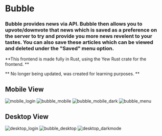 # Bubble

### Bubble provides news via API. Bubble then allows you to upvote/downvote that news which is saved as a preference on the server to try and provide you more news revelent to your tastes. You can also save these articles which can be viewed and deleted under the "Saved" menu option. 

**This frontend is made fully in Rust, using the Yew Rust crate for the frontend. **

** No longer being updated, was created for learning purposes. **

## Mobile View
![mobile_login](https://github.com/JohnBCoding/bubble_frontend/assets/12802117/8691147c-eb9f-4b8b-9d65-e0b47ad4fda8)
![bubble_mobile](https://github.com/JohnBCoding/bubble_frontend/assets/12802117/8e6b0b92-6954-40eb-b509-65de0ecbed6d)
![bubble_mobile_dark](https://github.com/JohnBCoding/bubble_frontend/assets/12802117/c1c5a011-f0ed-494b-9d40-ff21850b8633)
![bubble_menu](https://github.com/JohnBCoding/bubble_frontend/assets/12802117/92fa52d7-c9dd-4afe-9d23-a20b4164de72)

## Desktop View
![desktop_login](https://github.com/JohnBCoding/bubble_frontend/assets/12802117/8fafadd6-22d1-4229-a6f0-acc7befcce77)
![bubble_desktop](https://github.com/JohnBCoding/bubble_frontend/assets/12802117/cb19d3e6-2a5a-4450-8e56-31a9c62ac0a9)
![desktop_darkmode](https://github.com/JohnBCoding/bubble_frontend/assets/12802117/feb89ad0-6d46-48a9-8554-7a465d85431f)

### 

